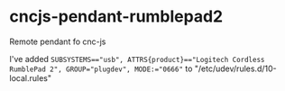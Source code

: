# cncjs-pendant-rumblepad2
Remote pendant fo cnc-js


I've added
`SUBSYSTEMS=="usb", ATTRS{product}=="Logitech Cordless RumblePad 2", GROUP="plugdev", MODE:="0666"`
to "/etc/udev/rules.d/10-local.rules"
